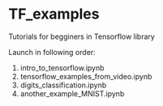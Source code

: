 # TF_examples

Tutorials for begginers in Tensorflow library

Launch in following order:

1. intro_to_tensorflow.ipynb
2. tensorflow_examples_from_video.ipynb
3. digits_classification.ipynb
4. another_example_MNIST.ipynb
